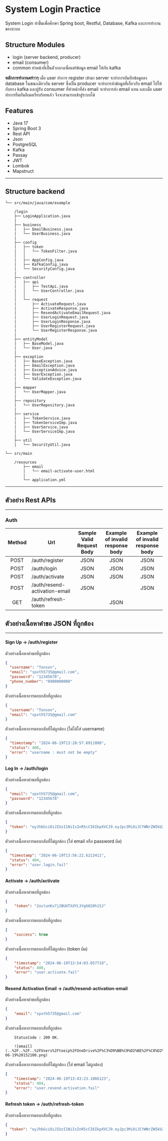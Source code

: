 # System Login Practice

System Login ทำขึ้นเพื่อศึกษา Spring boot, Restful, Database, Kafka และการทำงานของระบบ

## Structure Modules

* login (server backend, producer)
* email (consumer)
* common ทำหน้าที่เป็นตัวกลางเพื่อแชร์ข้อมูล email ให้กับ kafka

**หลักการทำงานคร่าวๆ** เมื่อ user ทำการ register เข้ามา server จะทำการบันทึกข้อมูลลง database ในขณะเดียวกัน server
ซึ่งเป็น producer จะทำการส่งข้อมูลที่เกี่ยวกับ email ไปให้กับทาง kafka และผู้รับ consumer ที่ทำหน้าที่ส่ง email
จะทำการส่ง email แทน และเมื่อ user ทำการยืนยันอีเมลเรียบร้อยแล้ว จึงจะสามารถเข้าสู่ระบบได้
## Features

* Java 17
* Spring Boot 3
* Rest API
* Json
* PostgreSQL
* Kafka
* Passay
* JWT
* Lombok
* Mapstruct

---

## Structure backend

    └── src/main/java/com/example

        /login
        ├── LoginApplication.java
        |
        ├── business
        |   ├── EmailBusiness.java
        |   └── UserBusiness.java
        |
        ├── config
        |   ├── token
        |   │   └── TokenFilter.java
        │   │
        |   ├── AppConfig.java
        |   ├── KafkaConfig.java
        |   └── SecurityConfig.java
        |
        ├── controller
        |   ├── api
        |   │   ├── TestApi.java
        |   │   └── UserController.java
        │   │
        |   └── request
        |       ├── ActivateRequest.java
        |       ├── ActivateResponse.java
        |       ├── ResendActivateEmailRequest.java
        |       ├── UserLoginRequest.java
        |       ├── UserLoginResponse.java
        |       ├── UserRegisterRequest.java
        |       └── UserRegisterResponse.java
        |
        ├── entityModel
        |   ├── BaseModel.java
        |   └── User.java
        |
        ├── exception
        |   ├── BaseException.java
        |   ├── EmailException.java
        |   ├── ExceptionAdvice.java
        |   ├── UserException.java
        |   └── ValidateException.java
        |
        ├── mapper
        |   └── UserMapper.java
        |
        ├── repository
        |   └── UserRepository.java
        |
        ├── service
        |   ├── TokenService.java
        |   ├── TokenServiceImp.java
        |   ├── UserService.java
        |   └── UserServiceImp.java
        |
        ├── util
        |   └── SecurityUtil.java

    └── src/main

        /resources
            ├── email
            |   └── email-activate-user.html
            |
            └── application.yml
---

## ตัวอย่าง Rest APIs

---
### Auth

| Method | Url                           | Sample Valid <br/>Request Body | Example of invalid <br/>response body | Example of invalid <br/>response body |
|:------:|-------------------------------|:------------------------------:|:-------------------------------------:|:-------------------------------------:|
|  POST  | /auth/register                |              JSON              |                 JSON                  |                 JSON                  |
|  POST  | /auth/login                   |              JSON              |                 JSON                  |                 JSON                  |
|  POST  | /auth/activate                |              JSON              |                 JSON                  |                 JSON                  |
|  POST  | /auth/resend-activation-email |              JSON              |                                       |                 JSON                  |
|  GET   | /auth/refresh-token           |                                |                 JSON                  |                                       |


## ตัวอย่างเนื้อหาคำขอ JSON ที่ถูกต้อง

---
#### Sign Up -> /auth/register

ตัวอย่างเนื้อหาคำขอที่ถูกต้อง
```json
{
  "username": "Tonson",
  "email": "spxth5735@gmail.com",
  "password": "12345678",
  "phone_number": "0900000000"
}
```
ตัวอย่างเนื้อหาการตอบกลับที่ถูกต้อง
```json
{
  "username": "Tonson",
  "email": "spxth5735@gmail.com"
}
```
ตัวอย่างเนื้อหาการตอบกลับที่ไม่ถูกต้อง (ไม่ได้ใส่ username)
```json
{
  "timestamp": "2024-06-19T13:28:57.6911008",
  "status": 400,
  "error": "username : must not be empty"
}
```

#### Log In -> /auth/login

ตัวอย่างเนื้อหาคำขอที่ถูกต้อง
```json
{
  "email": "spxth5735@gmail.com",
  "password": "12345678"
}
```
ตัวอย่างเนื้อหาการตอบกลับที่ถูกต้อง
```json
{
  "token": "eyJhbGciOiJIUzI1NiIsInR5cCI6IkpXVCJ9.eyJpc3MiOiJCYWNrZW5kU2VydmljZSIsInByaW5jaXBhbCI6MSwicm9sZSI6IlVTRVIiLCJleHAiOjE3MTg3ODIwMjZ9.084eDY-lf8-_UMNKHAQja-IxQse8VkiYPxLJ8S7yoTI"
}
```
ตัวอย่างเนื้อหาการตอบกลับที่ไม่ถูกต้อง (ใส่ email หรือ password ผิด)
```json
{
  "timestamp": "2024-06-19T13:56:22.6213411",
  "status": 404,
  "error": "user.login.fail"
}
```

#### Activate -> /auth/activate

ตัวอย่างเนื้อหาคำขอที่ถูกต้อง
```json
{
    "token": "2ovlunKx7j2BUUTXdYL3Yg6820h15J"
}
```
ตัวอย่างเนื้อหาการตอบกลับที่ถูกต้อง
```json
{
    "success": true
}
```
ตัวอย่างเนื้อหาการตอบกลับที่ไม่ถูกต้อง (token ผิด)
```json
{
    "timestamp": "2024-06-19T13:54:03.057719",
    "status": 400,
    "error": "user.activate.fail"
}
```

#### Resend Activation Email -> /auth/resend-activation-email

ตัวอย่างเนื้อหาคำขอที่ถูกต้อง
```json
{
    "email": "spxth5735@gmail.com"
}
```
ตัวอย่างเนื้อหาการตอบกลับที่ถูกต้อง
```
    StatusCode : 200 OK.
    
    ![email](..%2F..%2F..%2FUsers%2Ftoeip%2FOneDrive%2F%C3%D9%BB%C0%D2%BE%2F%C0%D2%BE%CB%B9%E9%D2%A8%CD%2FScreenshot%202024-06-19%20152108.png)
```
ตัวอย่างเนื้อหาการตอบกลับที่ไม่ถูกต้อง (ใส่ email ไม่ถูกต้อง)
```json
{
    "timestamp": "2024-06-19T13:43:23.1866123",
    "status": 404,
    "error": "user.resend.activation.fail"
}
```

#### Refresh token -> /auth/refresh-token

ตัวอย่างเนื้อหาการตอบกลับที่ถูกต้อง
```json
{
  "token": "eyJhbGciOiJIUzI1NiIsInR5cCI6IkpXVCJ9.eyJpc3MiOiJCYWNrZW5kU2VydmljZSIsInByaW5jaXBhbCI6MSwicm9sZSI6IlVTRVIiLCJleHAiOjE3MTg3ODYxNjJ9.F6vezzXiyVZQzh043IqGYIREqh9vcvMGWQpRLkIdfek"
}
```